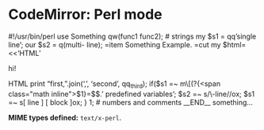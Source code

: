 CodeMirror: Perl mode
=====================

\#!/usr/bin/perl use Something qw(func1 func2); \# strings my $s1 = qq’single line’; our $s2 = q(multi- line); =item Something Example. =cut my $html=&lt;&lt;‘HTML’

hi!

HTML print “first,”.join(‘,’, ‘second’, qq<sub>third</sub>); if($s1 =~ m\[(?{<span class="math inline">$1}=$</span>$.’ predefined variables’; $s2 =~ s/\\-line//ox; $s1 =~ s\[ line \] \[ block \]ox; } 1; \# numbers and comments \_\_END\_\_ something…

**MIME types defined:** `text/x-perl`.
